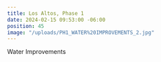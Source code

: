 ```yaml
---
title: Los Altos, Phase 1
date: 2024-02-15 09:53:00 -06:00
position: 45
image: "/uploads/PH1_WATER%20IMPROVEMENTS_2.jpg"
---
```


Water Improvements
